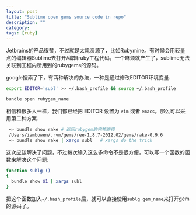 ```yaml
---
layout: post
title: "Sublime open gems source code in repo"
description: ""
category: 
tags: [ruby]
---
```



Jetbrains的产品很赞，不过就是太耗资源了，比如Rubymine。有时候会用轻量点的编辑器Sublime去打开/编辑ruby工程代码，一个麻烦就产生了，sublime无法关联到工程内所用到的rubygems的源码。

google搜索了下，有两种解决的办法，一种是通过修改EDITOR环境变量.

```bash
export EDITOR='subl' >> ~/.bash_profile && source ~/.bash_profile

bundle open rubygem_name
```

相信和很多人一样，我们都已经把 EDITOR 设置为 `vim` 或者 `emacs`。那么可以采用第二种方案.

```bash
 ~> bundle show rake # 返回rubygem的完整路径
 /Users/iambowen/.rvm/gems/ree-1.8.7-2012.02/gems/rake-0.9.6
 ~> bundle show rake | xargs subl   # xargs do the trick
```

这次应该解决了问题，不过每次输入这么多命令不是很方便，可以写一个函数的函数来解决这个问题:

```bash
function sublg ()
{
  bundle show $1 | xargs subl
}
```
把这个函数加入`~/.bash_profile`后，就可以直接使用`sublg gem_name`来打开gem的源码了。
